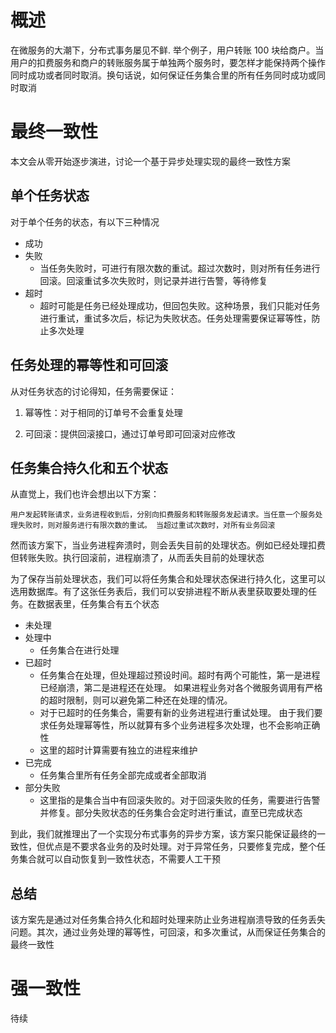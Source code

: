# 概述

在微服务的大潮下，分布式事务屡见不鲜. 举个例子，用户转账 100 块给商户。当用户的扣费服务和商户的转账服务属于单独两个服务时，要怎样才能保持两个操作同时成功或者同时取消。换句话说，如何保证任务集合里的所有任务同时成功或同时取消

# 最终一致性

本文会从零开始逐步演进，讨论一个基于异步处理实现的最终一致性方案

## 单个任务状态

对于单个任务的状态，有以下三种情况

- 成功
- 失败
  - 当任务失败时，可进行有限次数的重试。超过次数时，则对所有任务进行回滚。回滚重试多次失败时，则记录并进行告警，等待修复
- 超时
  - 超时可能是任务已经处理成功，但回包失败。这种场景，我们只能对任务进行重试，重试多次后，标记为失败状态。任务处理需要保证幂等性，防止多次处理

## 任务处理的幂等性和可回滚

从对任务状态的讨论得知，任务需要保证：

1. 幂等性：对于相同的订单号不会重复处理

2. 可回滚：提供回滚接口，通过订单号即可回滚对应修改

## 任务集合持久化和五个状态

从直觉上，我们也许会想出以下方案：

    用户发起转账请求，业务进程收到后，分别向扣费服务和转账服务发起请求。当任意一个服务处理失败时，则对服务进行有限次数的重试。 当超过重试次数时，对所有业务回滚

然而该方案下，当业务进程奔溃时，则会丢失目前的处理状态。例如已经处理扣费但转账失败。执行回滚前，进程崩溃了，从而丢失目前的处理状态

为了保存当前处理状态，我们可以将任务集合和处理状态保进行持久化，这里可以选用数据库。有了这张任务表后，我们可以安排进程不断从表里获取要处理的任务。在数据表里，任务集合有五个状态

- 未处理
- 处理中
  - 任务集合在进行处理
- 已超时
  - 任务集合在处理，但处理超过预设时间。超时有两个可能性，第一是进程已经崩溃，第二是进程还在处理。 如果进程业务对各个微服务调用有严格的超时限制，则可以避免第二种还在处理的情况。
  - 对于已超时的任务集合，需要有新的业务进程进行重试处理。 由于我们要求任务处理幂等性，所以就算有多个业务进程多次处理，也不会影响正确性
  - 这里的超时计算需要有独立的进程来维护
- 已完成
  - 任务集合里所有任务全部完成或者全部取消
- 部分失败
  - 这里指的是集合当中有回滚失败的。对于回滚失败的任务，需要进行告警并修复。部分失败状态的任务集合会定时进行重试，直至已完成状态

到此，我们就推理出了一个实现分布式事务的异步方案，该方案只能保证最终的一致性，但优点是不要求各业务的及时处理。对于异常任务，只要修复完成，整个任务集合就可以自动恢复到一致性状态，不需要人工干预

## 总结

该方案先是通过对任务集合持久化和超时处理来防止业务进程崩溃导致的任务丢失问题。其次，通过业务处理的幂等性，可回滚，和多次重试，从而保证任务集合的最终一致性

# 强一致性

待续

